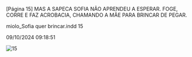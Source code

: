 [Página 15]
MAS A SAPECA SOFIA
NÃO APRENDEU A ESPERAR.
FOGE, CORRE E
FAZ ACROBACIA,
CHAMANDO A MÃE
PARA BRINCAR DE PEGAR.


miolo_Sofia quer brincar.indd 15

09/10/2024 09:18:51

![15](./img/page_15-01.jpg)
